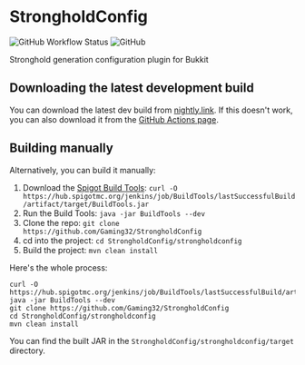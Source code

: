 # StrongholdConfig

![GitHub Workflow Status](https://img.shields.io/github/workflow/status/Gaming32/StrongholdConfig/maven) ![GitHub](https://img.shields.io/github/license/Gaming32/StrongholdConfig)

Stronghold generation configuration plugin for Bukkit

## Downloading the latest development build

You can download the latest dev build from [nightly.link](https://nightly.link/Gaming32/StrongholdConfig/workflows/maven/main). If this doesn't work, you can also download it from the [GitHub Actions page](https://github.com/Gaming32/StrongholdConfig/actions). 

## Building manually

Alternatively, you can build it manually:
1. Download the [Spigot Build Tools](https://www.spigotmc.org/wiki/buildtools/): `curl -O https://hub.spigotmc.org/jenkins/job/BuildTools/lastSuccessfulBuild/artifact/target/BuildTools.jar`
2. Run the Build Tools: `java -jar BuildTools --dev`
3. Clone the repo: `git clone https://github.com/Gaming32/StrongholdConfig`
4. cd into the project: `cd StrongholdConfig/strongholdconfig`
5. Build the project: `mvn clean install`

Here's the whole process:
```shell
curl -O https://hub.spigotmc.org/jenkins/job/BuildTools/lastSuccessfulBuild/artifact/target/BuildTools.jar
java -jar BuildTools --dev
git clone https://github.com/Gaming32/StrongholdConfig
cd StrongholdConfig/strongholdconfig
mvn clean install
```

You can find the built JAR in the `StrongholdConfig/strongholdconfig/target` directory. 
